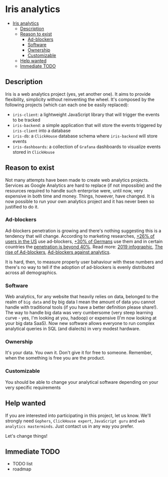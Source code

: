 # Iris analytics

- [Iris analytics](#iris-analytics)
  - [Description](#description)
  - [Reason to exist](#reason-to-exist)
    - [Ad-blockers](#ad-blockers)
    - [Software](#software)
    - [Ownership](#ownership)
    - [Customizable](#customizable)
  - [Help wanted](#help-wanted)
  - [Immediate TODO](#immediate-todo)

## Description

Iris is a web analytics project (yes, yet another one). It aims to provide flexibility, simplicity without reinventing the wheel.
It's composed by the following projects (which can each one be easily replaced):
- `iris-client`: a lightweight JavaScript library that will trigger the events to be tracked
- `iris-backend`: a simple application that will store the events triggered by `iris-client` into a database
- `iris-db`: a `ClickHouse` database schema where `iris-backend` will store events
- `iris-dashboards`: a collection of `Grafana` dashboards to visualize events stored in `ClickHouse`

## Reason to exist

Not many attempts have been made to create web analytics projects. Services as Google Analytics are hard to replace (if not impossible) and the resources required to handle such enterprise were, until now, very expensive in both time and money.
Things, however, have changed. It is now possible to run your own analytics project and it has never been so justified to do it.

### Ad-blockers

Ad-blockers penetration is growing and there's nothing suggesting this is a tendency that will change.
According to marketing researches, [+26% of users in the US](https://www.statista.com/statistics/804008/ad-blocking-reach-usage-us/) use ad-blockers, [+30% of Germans](https://www.emarketer.com/content/ad-blocking-in-germany-2018) use them and in certain countries the [penetration is beyond 40%](https://www.statista.com/statistics/351862/adblocking-usage/). Read more: [2019 infographic](https://www.socialmediatoday.com/news/global-ad-blocking-behavior-2019-infographic/551716/), [The rise of Ad-blockers](https://econsultancy.com/the-rise-and-rise-of-ad-blockers-stats/), [Ad-blockers against analytics](https://www.brainsum.com/blog/adblockers-against-analytics).

It is hard, then, to measure properly user bahaviour with these numbers and there's no way to tell if the adoption of ad-blockers is evenly distributed across all demographics.

### Software

Web analytics, for any website that heavily relies on data, belonged to the realm of `big data` and by big data I mean the amount of data you cannot handle with traditional tools (if you have a better definition please share!).
The way to handle big data was very cumbersome (very steep learning curve - yes, I'm looking at you, hadoop) or expensive (I'm now looking at your big data SaaS). 
Now new software allows everyone to run complex analytical queries in SQL (and dialects) in very modest hardware.

### Ownership

It's your data. You own it. Don't give it for free to someone. Remember, when the something is free you are the product.

### Customizable

You should be able to change your analytical software depending on your very specific requirements

## Help wanted

If you are interested into participating in this project, let us know. We'll strongly need `Gophers`, `ClickHouse expert`, `JavaScript guru` and `web analytics masterminds`.
Just contact us in any way you prefer. 

Let's change things!

## Immediate TODO

- TODO list
- roadmap